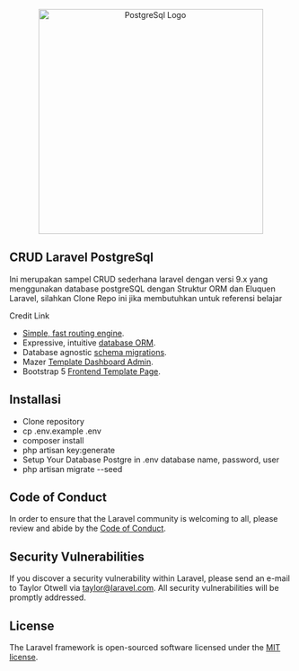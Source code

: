 <p align="center"><img src="https://www.turnkeylinux.org/files/images/postgresql-logo-for-blog.png" width="400" alt="PostgreSql Logo"></p>

## CRUD Laravel PostgreSql

Ini merupakan sampel CRUD sederhana laravel dengan versi 9.x yang menggunakan database postgreSQL
dengan Struktur ORM dan Eluquen Laravel, silahkan Clone Repo ini jika membutuhkan untuk referensi belajar

Credit Link

- [Simple, fast routing engine](https://laravel.com/docs/routing).
- Expressive, intuitive [database ORM](https://laravel.com/docs/eloquent).
- Database agnostic [schema migrations](https://laravel.com/docs/migrations).
- Mazer [Template Dashboard Admin](https://github.com/zuramai/mazer).
- Bootstrap 5 [Frontend Template Page](https://laravel.com/docs/broadcasting).

## Installasi

- Clone repository
- cp .env.example .env
- composer install
- php artisan key:generate
- Setup Your Database Postgre in .env database name, password, user
- php artisan migrate --seed

## Code of Conduct

In order to ensure that the Laravel community is welcoming to all, please review and abide by the [Code of Conduct](https://laravel.com/docs/contributions#code-of-conduct).

## Security Vulnerabilities

If you discover a security vulnerability within Laravel, please send an e-mail to Taylor Otwell via [taylor@laravel.com](mailto:taylor@laravel.com). All security vulnerabilities will be promptly addressed.

## License

The Laravel framework is open-sourced software licensed under the [MIT license](https://opensource.org/licenses/MIT).
